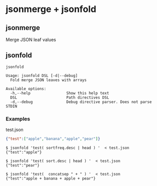 # jsonmerge + jsonfold


## jsonmerge

Merge JSON leaf values





## jsonfold


```
jsonfold

Usage: jsonfold DSL [-d|--debug]
  Fold merge JSON leaves with arrays

Available options:
  -h,--help                Show this help text
  DSL                      Path directives DSL
  -d,--debug               Debug directive parser. Does not parse STDIN

```


### Examples

test.json

```json
{"test":["apple","banana","apple","pear"]}
```


```
$ jsonfold 'test( sortfreq.desc | head ) '  < test.json 
{"test":"apple"}

$ jsonfold 'test( sort.desc | head ) '  < test.json 
{"test":"pear"}

$ jsonfold 'test(  concatsep " + " ) '  < test.json 
{"test":"apple + banana + apple + pear"}

```
